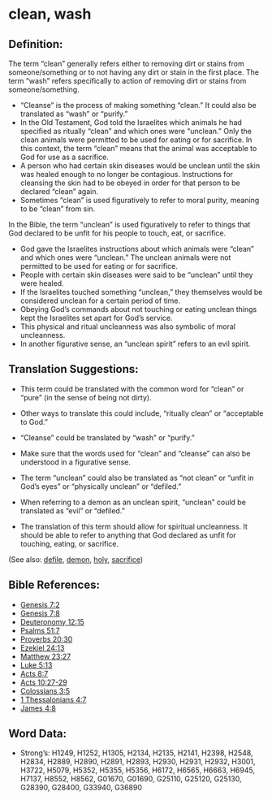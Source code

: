 # clean, wash

## Definition:

The term “clean” generally refers either to removing dirt or stains from someone/something or to not having any dirt or stain in the first place. The term “wash” refers specifically to action of removing dirt or stains from someone/something.

* “Cleanse” is the process of making something “clean.” It could also be translated as “wash” or “purify.”
* In the Old Testament, God told the Israelites which animals he had specified as ritually “clean” and which ones were “unclean.” Only the clean animals were permitted to be used for eating or for sacrifice. In this context, the term “clean” means that the animal was acceptable to God for use as a sacrifice.
* A person who had certain skin diseases would be unclean until the skin was healed enough to no longer be contagious. Instructions for cleansing the skin had to be obeyed in order for that person to be declared “clean” again.
* Sometimes “clean” is used figuratively to refer to moral purity, meaning to be “clean” from sin.

In the Bible, the term “unclean” is used figuratively to refer to things that God declared to be unfit for his people to touch, eat, or sacrifice.

* God gave the Israelites instructions about which animals were “clean” and which ones were “unclean.” The unclean animals were not permitted to be used for eating or for sacrifice.
* People with certain skin diseases were said to be “unclean” until they were healed.
* If the Israelites touched something “unclean,” they themselves would be considered unclean for a certain period of time.
* Obeying God’s commands about not touching or eating unclean things kept the Israelites set apart for God’s service.
* This physical and ritual uncleanness was also symbolic of moral uncleanness.
* In another figurative sense, an “unclean spirit” refers to an evil spirit.

## Translation Suggestions:

* This term could be translated with the common word for “clean” or “pure” (in the sense of being not dirty).
* Other ways to translate this could include, “ritually clean” or “acceptable to God.”
* “Cleanse” could be translated by “wash” or “purify.”
* Make sure that the words used for “clean” and “cleanse” can also be understood in a figurative sense.

* The term “unclean” could also be translated as “not clean” or “unfit in God’s eyes” or “physically unclean” or “defiled.”
* When referring to a demon as an unclean spirit, “unclean” could be translated as “evil” or “defiled.”
* The translation of this term should allow for spiritual uncleanness. It should be able to refer to anything that God declared as unfit for touching, eating, or sacrifice.

(See also: [defile](../other/defile.md), [demon](../kt/demon.md), [holy](../kt/holy.md), [sacrifice](../other/sacrifice.md))

## Bible References:

* [Genesis 7:2](rc://en/tn/help/gen/07/02)
* [Genesis 7:8](rc://en/tn/help/gen/07/08)
* [Deuteronomy 12:15](rc://en/tn/help/deu/12/15)
* [Psalms 51:7](rc://en/tn/help/psa/051/07)
* [Proverbs 20:30](rc://en/tn/help/pro/20/30)
* [Ezekiel 24:13](rc://en/tn/help/ezk/24/13)
* [Matthew 23:27](rc://en/tn/help/mat/23/27)
* [Luke 5:13](rc://en/tn/help/luk/05/13)
* [Acts 8:7](rc://en/tn/help/act/08/07)
* [Acts 10:27-29](rc://en/tn/help/act/10/27)
* [Colossians 3:5](rc://en/tn/help/col/03/05)
* [1 Thessalonians 4:7](rc://en/tn/help/1th/04/07)
* [James 4:8](rc://en/tn/help/jas/04/08)

## Word Data:

* Strong’s: H1249, H1252, H1305, H2134, H2135, H2141, H2398, H2548, H2834, H2889, H2890, H2891, H2893, H2930, H2931, H2932, H3001, H3722, H5079, H5352, H5355, H5356, H6172, H6565, H6663, H6945, H7137, H8552, H8562, G01670, G01690, G25110, G25120, G25130, G28390, G28400, G33940, G36890
